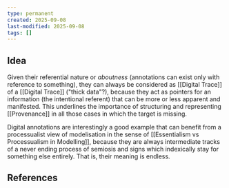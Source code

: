 ```yaml
---
type: permanent
created: 2025-09-08
last-modified: 2025-09-08
tags: []
---
```

## Idea
Given their referential nature or *aboutness* (annotations can exist only with reference to something), they can always be considered as [[Digital Trace]] of a [[Digital Trace]] ("thick data"?), because they act as pointers for an information (the intentional referent) that can be more or less apparent and manifested. This underlines the importance of structuring and representing [[Provenance]] in all those cases in which the target is missing.

Digital annotations are interestingly a good example that can benefit from a processualist view of modelisation in the sense of [[Essentialism vs Processualism in Modelling]], because they are always intermediate tracks of a never ending process of semiosis and signs which indexically stay for something else entirely. That is, their meaning is endless.

## References